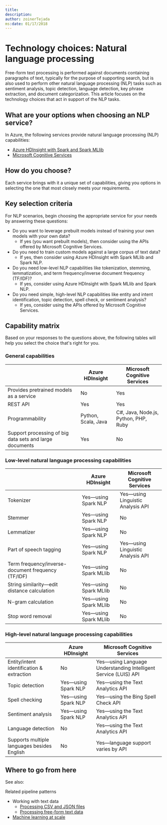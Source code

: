 ```yaml
---
title: 
description: 
author: zoinerTejada
ms:date: 01/17/2018
---
```


# Technology choices: Natural language processing

Free-form text processing is performed against documents containing paragraphs of text, typically for the purpose of supporting search, but is also used to perform other natural language processing (NLP) tasks such as sentiment analysis, topic detection, language detection, key phrase extraction, and document categorization. This article focuses on the technology choices that act in support of the NLP tasks.

## What are your options when choosing an NLP service?

In Azure, the following services provide natural language processing (NLP) capabilities:

- [Azure HDInsight with Spark and Spark MLlib](/azure/hdinsight/spark/apache-spark-overview)
- [Microsoft Cognitive Services](/azure/#pivot=products&panel=cognitive)

## How do you choose?

Each service brings with it a unique set of capabilities, giving you options in selecting the one that most closely meets your requirements. 

## Key selection criteria

For NLP scenarios, begin choosing the appropriate service for your needs by answering these questions:
- Do you want to leverage prebuilt models instead of training your own models with your own data?
    - If yes (you want prebuilt models), then consider using the APIs offered by Microsoft Cognitive Services.
- Do you need to train custom models against a large corpus of text data?
    - If yes, then consider using Azure HDInsight with Spark MLlib and Spark NLP.
- Do you need low-level NLP capabilities like tokenization, stemming, lemmatization, and term frequency/inverse document frequency (TF/IDF)?
    - If yes, consider using Azure HDInsight with Spark MLlib and Spark NLP.
- Do you need simple, high-level NLP capabilities like entity and intent identification, topic detection, spell check, or sentiment analysis?
    - If yes, consider using the APIs offered by Microsoft Cognitive Services.

## Capability matrix

Based on your responses to the questions above, the following tables will help you select the choice that's right for you.

### General capabilities

| | Azure HDInsight | Microsoft Cognitive Services |
| --- | --- | --- |
| Provides pretrained models as a service | No | Yes |
| REST API | Yes | Yes |
| Programmability | Python, Scala, Java | C#, Java, Node.js, Python, PHP, Ruby |
| Support processing of big data sets and large documents | Yes | No |

### Low-level natural language processing capabilities

| | Azure HDInsight | Microsoft Cognitive Services |  
| --- | --- | --- | 
| Tokenizer | Yes&mdash;using Spark NLP | Yes&mdash;using Linguistic Analysis API |
| Stemmer | Yes&mdash;using Spark NLP | No |
| Lemmatizer | Yes&mdash;using Spark NLP | No |
| Part of speech tagging | Yes&mdash;using Spark NLP | Yes&mdash;using Linguistic Analysis API |
| Term frequency/inverse-document frequency (TF/IDF) | Yes&mdash;using Spark MLlib | No |
| String similarity&mdash;edit distance calculation | Yes&mdash;using Spark MLlib | No |
| N-gram calculation | Yes&mdash;using Spark MLlib | No |
| Stop word removal | Yes&mdash;using Spark MLlib | No |

### High-level natural language processing capabilities

| | Azure HDInsight | Microsoft Cognitive Services |
| --- | --- | --- | 
| Entity/intent identification & extraction | No | Yes&mdash;using Language Understanding Intelligent Service (LUIS) API |    
| Topic detection | Yes&mdash;using Spark NLP | Yes&mdash;using the Text Analytics API |
| Spell checking | Yes&mdash;using Spark NLP | Yes&mdash;using the Bing Spell Check API |
| Sentiment analysis | Yes&mdash;using Spark NLP | Yes&mdash;using the Text Analytics API |
| Language detection | No | Yes&mdash;using the Text Analytics API |
| Supports multiple languages besides English | No | Yes&mdash;language support varies by API |

## Where to go from here

See also:

Related pipeline patterns
- Working with text data
    - [Processing CSV and JSON files](../pipeline-patterns/processing-csv-and-json-files.md)
    - [Processing free-form text data](../pipeline-patterns/processing-free-form-text.md)
- [Machine learning at scale](../pipeline-patterns/machine-learning-at-scale.md)
